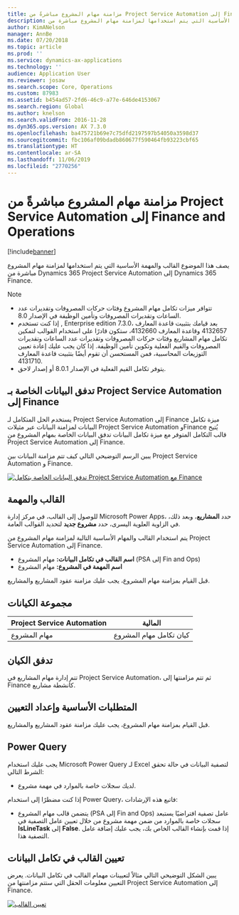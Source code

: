 ```yaml
---
title: مزامنة مهام المشروع مباشرةً من Project Service Automation إلى Finance and Operations
description: يصف هذا الموضوع القالب والمهمة الأساسية التي يتم استخدامها لمزامنة مهام المشروع مباشرة من Dynamics 365 Project Service Automation Microsoft إلى Dynamics 365 Finance.
author: KimANelson
manager: AnnBe
ms.date: 07/20/2018
ms.topic: article
ms.prod: ''
ms.service: dynamics-ax-applications
ms.technology: ''
audience: Application User
ms.reviewer: josaw
ms.search.scope: Core, Operations
ms.custom: 87983
ms.assetid: b454ad57-2fd6-46c9-a77e-646de4153067
ms.search.region: Global
ms.author: knelson
ms.search.validFrom: 2016-11-28
ms.dyn365.ops.version: AX 7.3.0
ms.openlocfilehash: ba475721b69e7c75dfd2197597b54050a3598d37
ms.sourcegitcommit: fbc106af09bdadb860677f590464fb93223cbf65
ms.translationtype: HT
ms.contentlocale: ar-SA
ms.lasthandoff: 11/06/2019
ms.locfileid: "2770256"
---
```

# <a name="synchronize-project-tasks-directly-from-project-service-automation-to-finance-and-operations"></a>مزامنة مهام المشروع مباشرةً من Project Service Automation إلى Finance and Operations

[!include[banner](../includes/banner.md)]

يصف هذا الموضوع القالب والمهمة الأساسية التي يتم استخدامها لمزامنة مهام المشروع مباشرة من Dynamics 365 Project Service Automation إلى Dynamics 365 Finance.

> [!NOTE]
> - تتوافر ميزات تكامل مهام المشروع وفئات حركات المصروفات وتقديرات عدد الساعات وتقديرات المصروفات وتأمين الوظيفة في الإصدار 8.0.
> - إذا كنت تستخدم , Enterprise edition 7.3.0، بعد قيامك بتثبيت قاعدة المعارف 4132657 وقاعدة المعارف 4132660، ستكون قادرًا على استخدام القوالب لتمكين تكامل مهام المشاريع وفئات حركات المصروفات وتقديرات عدد الساعات وتقديرات المصروفات والقيم الفعلية وتكوين تأمين الوظيفة. إذا كان يجب عليك إعادة تعيين التوزيعات المحاسبية، فمن المستحسن أن تقوم أيضًا بتثبيت قاعدة المعارف 4131710.
> - يتوفر تكامل القيم الفعلية في الإصدار 8.0.1 أو إصدار لاحق.

## <a name="data-flow-for-project-service-automation-to-finance"></a>تدفق البيانات الخاصة بـ Project Service Automation إلى Finance

يستخدم الحل المتكامل لـ Project Service Automation إلى Finance ميزة تكامل البيانات لمزامنة البيانات عبر مثيلات Project Service Automation وFinance يُتيح قالب التكامل المتوفر مع ميزة تكامل البيانات تدفق البيانات الخاصة بمهام المشروع من Project Service Automation إلى Finance.

يبين الرسم التوضيحي التالي كيف تتم مزامنة البيانات بين Project Service Automation و Finance.

[![تدفق البيانات الخاصة بتكامل Project Service Automation مع Finance](./media/ProjectTasksFlow.png)](./media/ProjectTasksFlow.png)

## <a name="template-and-task"></a>القالب والمهمة

للوصول إلى القالب، في مركز إدارة Microsoft Power Apps، حدد **المشاريع**، وبعد ذلك، في الزاوية العلوية اليسرى، حدد **مشروع جديد** لتحديد القوالب العامة.

يتم استخدام القالب والمهام الأساسية التالية لمزامنة مهام المشروع من Project Service Automation إلى Finance.

- **اسم القالب في تكامل البيانات:** مهام المشروع (PSA إلى Fin and Ops)
- **اسم المهمة في المشروع:** مهام المشروع

قبل القيام بمزامنة مهام المشروع، يجب عليك مزامنة عقود المشاريع والمشاريع.

## <a name="entity-set"></a>مجموعة الكيانات

| Project Service Automation | المالية                             |
|----------------------------|-------------------------------------|
| مهام المشروع              | كيان تكامل مهام المشروع |

## <a name="entity-flow"></a>تدفق الكيان

تتم إدارة مهام المشاريع في Project Service Automation، ثم تتم مزامنتها إلى Finance كأنشطة مشاريع.

## <a name="prerequisites-and-mapping-setup"></a>المتطلبات الأساسية وإعداد التعيين

قبل القيام بمزامنة مهام المشروع، يجب عليك مزامنة عقود المشاريع والمشاريع.

## <a name="power-query"></a>Power Query

يجب عليك استخدام Microsoft Power Query لـ Excel لتصفية البيانات في حالة تحقق الشرط التالي:

- لديك سجلات خاصة بالموارد في مهمة مشروع.

إذا كنت مضطرًا إلى استخدام Power Query، فاتبع هذه الإرشادات:

- يتضمن قالب مهام المشروع (PSA إلى Fin and Ops) عامل تصفية افتراضيًا يستبعد سجلات خاصة بالموارد من ضمن مهمة مشروع من خلال تعيين عامل التصفية في **IsLineTask** إلى **False**. إذا قمت بإنشاء القالب الخاص بك، يجب عليك إضافة عامل التصفية هذا.

## <a name="template-mapping-in-data-integration"></a>تعيين القالب في تكامل البيانات

يبين الشكل التوضيحي التالي مثالاً لتعيينات مهمام القالب في تكامل البيانات. يعرض التعيين معلومات الحقل التي ستتم مزامنتها من Project Service Automation إلى Finance.

[![تعيين القالب](./media/ProjectTasksMapping.png)](./media/ProjectTasksMapping.png)
